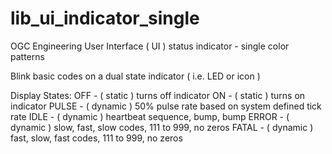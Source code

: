# lib_ui_indicator_single
OGC Engineering
User Interface ( UI ) status indicator - single color patterns

Blink basic codes on a dual state indicator ( i.e. LED or icon )

Display States:
    OFF - ( static ) turns off indicator
    ON - ( static ) turns on indicator
    PULSE - ( dynamic ) 50% pulse rate based on system defined tick rate
    IDLE - ( dynamic ) heartbeat sequence, bump, bump
    ERROR - ( dynamic ) slow, fast, slow codes, 111 to 999, no zeros
    FATAL - ( dynamic ) fast, slow, fast codes, 111 to 999, no zeros

